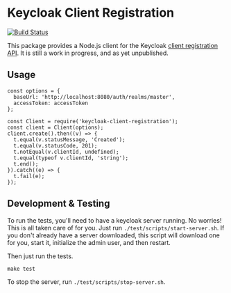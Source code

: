 # Keycloak Client Registration

[![Build Status](https://travis-ci.org/bucharest-gold/keycloak-admin-client.svg?branch=master)](https://travis-ci.org/bucharest-gold/keycloak-admin-client)

This package provides a Node.js client for the Keycloak [client registration API][1].
It is still a work in progress, and as yet unpublished.

## Usage

    const options = { 
      baseUrl: 'http://localhost:8080/auth/realms/master',
      accessToken: accessToken 
    };

    const Client = require('keycloak-client-registration');
    const client = Client(options);
    client.create().then((v) => {
      t.equal(v.statusMessage, 'Created');
      t.equal(v.statusCode, 201);
      t.notEqual(v.clientId, undefined);
      t.equal(typeof v.clientId, 'string');
      t.end();
    }).catch((e) => {
      t.fail(e);
    });

## Development & Testing

To run the tests, you'll need to have a keycloak server running. No worries!
This is all taken care of for you. Just run `./test/scripts/start-server.sh`.
If you don't already have a server downloaded, this script will download one
for you, start it, initialize the admin user, and then restart.

Then just run the tests.

    make test
    
To stop the server, run `./test/scripts/stop-server.sh`.

[1]: http://keycloak.github.io/docs/userguide/keycloak-server/html/client-registration.html
